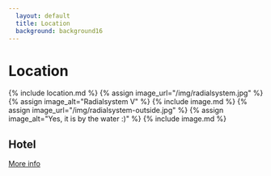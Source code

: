 ```yaml
---
  layout: default
  title: Location
  background: background16
---
```


# Location

{% include location.md %}
{% assign image_url="/img/radialsystem.jpg" %}
{% assign image_alt="Radialsystem V" %}
{% include image.md %}
{% assign image_url="/img/radialsystem-outside.jpg" %}
{% assign image_alt="Yes, it is by the water :)" %}
{% include image.md %}

## Hotel

<a href="/news/2013/07/05/hotel-recommendation.html">More info</a>
